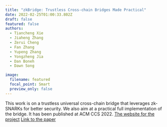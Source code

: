 ```yaml
---
title: "zkBridge: Trustless Cross-chain Bridges Made Practical"
date: 2022-02-25T01:00:33.802Z
draft: false
featured: false
authors:
  - Tiancheng Xie 
  - Jiaheng Zhang
  - Zerui Cheng 
  - Fan Zhang 
  - Yupeng Zhang 
  - Yongzheng Jia 
  - Dan Boneh
  - Dawn Song

image:
  filename: featured
  focal_point: Smart
  preview_only: false
---
```

This work is on a trustless universal cross-chain bridge that leverages zk-SNARKs for better security. We also aim at a practical full implementation of the bridge. It has been published at ACM CCS 2022. [The website for the project](https://zkbridge.org )  [Link to the paper](https://arxiv.org/pdf/2210.00264.pdf ) 

